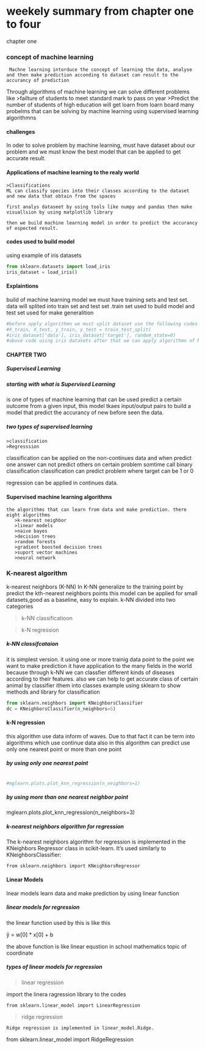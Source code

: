 
# weekely summary from chapter one to four


chapter one 


### concept of machine learning
     Machne learning intorduce the concept of learning the data, analyse and then make prediction acconding to dataset can result to the accurancy of prediction 
     
     
   Through algorithms of machine learning we can solve different problems like 
     >failture of students to meet standard mark to pass on year
     >Predict the number of students of high education will get loarn from loarn board 
     many probelms that can be solving by machine learning using supervised learning algorithmns 

#### challenges
  In oder to solve problem by machine learning, must have dataset about our problem and we must know the best model that can be applied  to get accurate result.

#### Applications of machine learning to the realy world
    >Classifications
    ML can classify species into their classes according to the dataset and new data that obtain from the spaces
    
    first analys dataseet by using tools like numpy and pandas then make visuallsion by using matplotlib library
    
    then we build machine learning model in order to predict the accurancy of espected result.
    

#### codes used to build model  
using example of iris datasets


```python
from sklearn.datasets import load_iris
iris_dataset = load_iris()
```

#### Explaintions
   build of machine learning model we must have training sets and test set.
   data will splited into train set and test set .train set used to build model and test set used for make generalition


```python
#before apply algorithmn we must split dataset use the following codes 
#X_train, X_test, y_train, y_test = train_test_split(
#iris_dataset['data'], iris_dataset['target'], random_state=0)
#above code using iris datasets after that we can apply algorithmn of ML
```

#### CHAPTER TWO



##### Supervised Learning


#####  starting with what is Supervised Learning
   is one of types of machine learning that can be used predict a certain
outcome from a given input, this model tkaes input/output pairs to build a model that predict the accurancy of new before seen the data.

#####  two types of supervised learning
    >classification 
    >Regresssion

classification
    can be applied on the non-continues data and when predict one answer can not 
predict others on certain problem somtime call binary classification
    classification can predict problem where target can be 1 or 0
  

regression
can be applied in continues data. 

####  Supervised machine learning algorithms
    the algorithms that can learn from data and make prediction. there eight algorithms 
       >k-nearest neighbor 
       >linear models
       >naive bayes
       >decision trees
       >random forests
       >gradient boosted decision trees
       >suport vector machines
       >neural network
       


### K-nearest algorithm
 k-nearest neighbors (K-NN) 
   In K-NN generalize to the training point by predict the kth-nearest neighbors points
   this model can be applied for small datasets,good as a  baseline, easy to explain.
k-NN divided into two categories
  >k-NN classificatioon
  
  >k-N regression

##### k-NN classifcataion
  it is simplest version. 
  it using one or more trainig data point to the point we want to  make prediction 
   it have application to the many fields in the world because through
   k-NN we can classfier different kinds of diseases according to their features.
   also we can help to get accurate class of certain animal by classifier ithem into classes
example using sklearn to show methods and library for classification


```python
from sklearn.neighbors import KNeighborsClassifier
dc = KNeighborsClassifier(n_neighbors=5)
```

####  k-N regression
  this algorithm use data inform of waves. Due to that fact it can be term into algorithms which use continue data
    also in this algorithm can predict use only one nearest point or more than one point
    

##### by using only one nearest point


```python

#mglearn.plots.plot_knn_regression(n_neighbors=1)
```

##### by using more than one nearest neighbor point
   mglearn.plots.plot_knn_regression(n_neighbors=3)

#####  k-nearest neighbors algorithm for regression
 The k-nearest neighbors algorithm for regression is implemented in the KNeighbors
Regressor class in scikit-learn. It’s used similarly to KNeighborsClassifier:

    from sklearn.neighbors import KNeighborsRegressor

#### Linear Models

   lnear models learn data and make prediction by using linear function

#####   linear models for regression
  
  the linear function used by this is like this
  
  ŷ = w[0] * x[0] + b
  
 the above function is like linear equstion in school mathematics topic of coordinate
  

#####  types of  linear models for regression
   
   >linear regression
   
   import the linera ragression library to the codes
   
    from sklearn.linear_model import LinearRegression
   
   >ridge regression
   
    Ridge regression is implemented in linear_model.Ridge.
    
  from sklearn.linear_model import RidgeRegression
